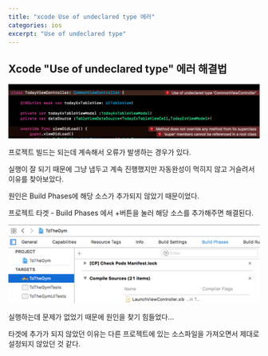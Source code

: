 ```yaml
---
title: "xcode Use of undeclared type 에러"
categories: ios
excerpt: "Use of undeclared type"
---
```


## Xcode "Use of undeclared type" 에러 해결법

![](/images/2018-08-07-post1/1.png?raw=true")

프로젝트 빌드는 되는데 계속해서 오류가 발생하는 경우가 있다.

실행이 잘 되기 때문에 그냥 냅두고 계속 진행했지만 자동완성이 먹히지 않고 거슬려서 이유를 찾아보았다.

원인은 Build Phases에 해당 소스가 추가되지 않았기 때문이었다.

프로젝트 타겟 - Build Phases 에서 +버튼을 눌러 해당 소스를 추가해주면 해결된다.

![](/images/2018-08-07-post1/2.png?raw=true")

실행하는데 문제가 없었기 때문에 원인을 찾기 힘들었다...

타겟에 추가가 되지 않았던 이유는 다른 프로젝트에 있는 소스파일을 가져오면서 제대로 설정되지 않았던 것 같다.